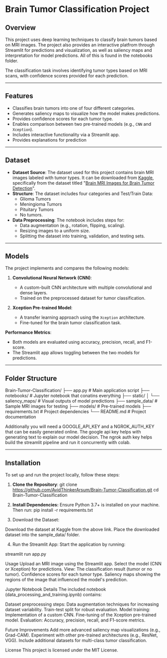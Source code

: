 
# Brain Tumor Classification Project

## Overview
This project uses deep learning techniques to classify brain tumors based on MRI images. The project also provides an interactive platfrom through Streamlit for predictions and visualization, as well as saliency maps and interpretation for model predictions. All of this is found in the notebooks folder.

The classification task involves identifying tumor types based on MRI scans, with confidence scores provided for each prediction.

---

## Features
- Classifies brain tumors into one of four different categories.
- Generates saliency maps to visualize how the model makes predictions.
- Provides confidence scores for each tumor type.
- Enables comparison between two pre-trained models (e.g., `CNN` and `Xception`).
- Includes interactive functionality via a Streamlit app.
- Provides explanations for prediction

---

## Dataset
- **Dataset Source**: The dataset used for this project contains brain MRI images labeled with tumor types. It can be downloaded from [Kaggle](https://www.kaggle.com/), specifically from the dataset titled "[Brain MRI Images for Brain Tumor Detection](https://www.kaggle.com/navoneel/brain-mri-images-for-brain-tumor-detection)".
- **Structure**: The dataset includes four categories and Test/Train Data:
  - Glioma Tumors
  - Meningioma Tumors
  - Pituitary Tumors
  - No tumors.
- **Data Preprocessing**: The notebook includes steps for:
  - Data augmentation (e.g., rotation, flipping, scaling).
  - Resizing images to a uniform size.
  - Splitting the dataset into training, validation, and testing sets.

---

## Models
The project implements and compares the following models:
1. **Convolutional Neural Network (CNN)**:
   - A custom-built CNN architecture with multiple convolutional and dense layers.
   - Trained on the preprocessed dataset for tumor classification.

2. **Xception Pre-trained Model**:
   - A transfer learning approach using the `Xception` architecture.
   - Fine-tuned for the brain tumor classification task.

**Performance Metrics**:
- Both models are evaluated using accuracy, precision, recall, and F1-score.
- The Streamlit app allows toggling between the two models for predictions.

---

## Folder Structure

Brain-Tumor-Classification/
├── app.py                   # Main application script
├── notebooks/               # Jupyter notebook that conatins everything
├── static/
│   └── saliency_maps/       # Visual outputs of model predictions
├── sample_data/             # Sample MRI images for testing
├── models/                  # Pre-trained models
├── requirements.txt         # Project dependencies
└── README.md                # Project documentation

Additionally you will need a GOOGLE_API_KEY and a NGROK_AUTH_KEY that can be easily generated online.
The google api key helps with generating text to explain our model decision.
The ngrok auth key helps build the streamlit pipeline and run it concurrently with colab.

---

## Installation
To set up and run the project locally, follow these steps:

1. **Clone the Repository**:
   git clone https://github.com/AvidThinkerArsum/Brain-Tumor-Classification.git
   cd Brain-Tumor-Classification

2. **Install Dependencies:** 
   Ensure Python 3.7+ is installed on your machine. Then run:
   pip install -r requirements.txt

3. Download the Dataset:

Download the dataset at Kaggle from the above link.
Place the downloaded dataset into the sample_data/ folder.

4. Run the Streamlit App: Start the application by running:

streamlit run app.py

Usage
Upload an MRI image using the Streamlit app.
Select the model (CNN or Xception) for predictions.
View:
The classification result (tumor or no tumor).
Confidence scores for each tumor type.
Saliency maps showing the regions of the image that influenced the model's prediction.

Jupyter Notebook Details
The included notebook (data_processing_and_training.ipynb) contains:

Dataset preprocessing steps:
Data augmentation techniques for increasing dataset variability.
Train-test split for robust evaluation.
Model training:
Implementation of a custom CNN.
Fine-tuning of the Xception pre-trained model.
Evaluation:
Accuracy, precision, recall, and F1-score metrics.

Future Improvements
Add more advanced saliency map visualizations (e.g., Grad-CAM).
Experiment with other pre-trained architectures (e.g., ResNet, VGG).
Include additional datasets for multi-class tumor classification.

License
This project is licensed under the MIT License.
